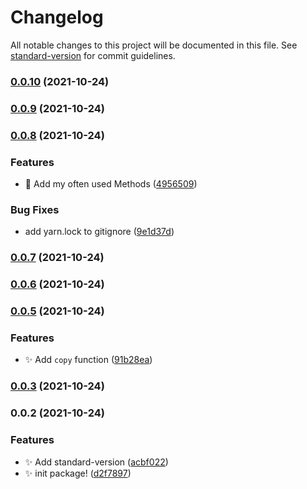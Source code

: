 # Changelog

All notable changes to this project will be documented in this file. See [standard-version](https://github.com/conventional-changelog/standard-version) for commit guidelines.

### [0.0.10](https://github.com/SkepticMystic/obsidian-community-lib/compare/0.0.9...0.0.10) (2021-10-24)

### [0.0.9](https://github.com/SkepticMystic/obsidian-community-lib/compare/0.0.8...0.0.9) (2021-10-24)

### [0.0.8](https://github.com/SkepticMystic/obsidian-community-lib/compare/0.0.7...0.0.8) (2021-10-24)


### Features

* :rocket: Add my often used Methods ([4956509](https://github.com/SkepticMystic/obsidian-community-lib/commit/4956509fb5f4a3fb62544b2977f1de9bc3bf543d))


### Bug Fixes

* add yarn.lock to gitignore ([9e1d37d](https://github.com/SkepticMystic/obsidian-community-lib/commit/9e1d37d3d3f19375e0c4fb4259a719472c934d01))

### [0.0.7](https://github.com/SkepticMystic/obsidian-community-lib/compare/0.0.6...0.0.7) (2021-10-24)

### [0.0.6](https://github.com/SkepticMystic/obsidian-community-lib/compare/0.0.5...0.0.6) (2021-10-24)

### [0.0.5](https://github.com/SkepticMystic/obsidian-community-lib/compare/0.0.4...0.0.5) (2021-10-24)

### Features

- :sparkles: Add `copy` function ([91b28ea](https://github.com/SkepticMystic/obsidian-community-lib/commit/91b28eae5a12c7d925efe6f7f7e7c60851d89761))

### [0.0.3](https://github.com/SkepticMystic/obsidian-community-lib/compare/0.0.4...0.0.3) (2021-10-24)

### 0.0.2 (2021-10-24)

### Features

- :sparkles: Add standard-version ([acbf022](https://github.com/SkepticMystic/obsidian-community-lib/commit/acbf02260a41206f4c7ec5a4c86d7b77b70be3e4))
- :sparkles: init package! ([d2f7897](https://github.com/SkepticMystic/obsidian-community-lib/commit/d2f7897bd02726ff6947d9c9dadbd12d88c4d9ea))
